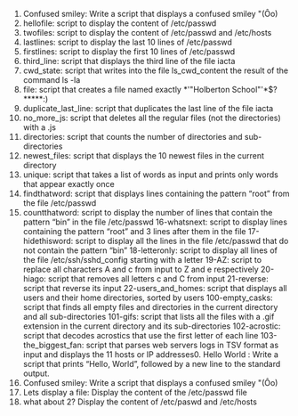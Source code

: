 1. Confused smiley: Write a script that displays a confused smiley "(Ôo)
2. hellofile: script to display the content of /etc/passwd
3. twofiles: script to display the content of /etc/passwd and /etc/hosts
4. lastlines: script to display the last 10 lines of /etc/passwd
5. firstlines: script to display the first 10 lines of /etc/passwd
6. third_line: script that displays the third line of the file iacta
8. cwd_state: script that writes into the file ls_cwd_content the result of the command ls -la
7. file: script that creates a file named exactly *\'"Holberton School"'\*$?*****:)
9. duplicate_last_line: script that duplicates the last line of the file iacta
10. no_more_js: script that deletes all the regular files (not the directories) with a .js
11. directories: script that counts the number of directories and sub-directories
12. newest_files: script that displays the 10 newest files in the current directory
13. unique: script that takes a list of words as input and prints only words that appear exactly once
14. findthatword: script that displays lines containing the pattern “root” from the file /etc/passwd
15. countthatword: script to display the number of lines that contain the pattern “bin” in the file /etc/passwd
16-whatsnext: script to display lines containing the pattern “root” and 3 lines after them in the file
17-hidethisword: script to display all the lines in the file /etc/passwd that do not contain the pattern “bin”
18-letteronly: script to display all lines of the file /etc/ssh/sshd_config starting with a letter
19-AZ: script to replace all characters A and c from input to Z and e respectively
20-hiago: script that removes all letters c and C from input
21-reverse: script that reverse its input
22-users_and_homes: script that displays all users and their home directories, sorted by users
100-empty_casks: script that finds all empty files and directories in the current directory and all sub-directories
101-gifs: script that lists all the files with a .gif extension in the current directory and its sub-directories
102-acrostic: script that decodes acrostics that use the first letter of each line
103-the_biggest_fan: script that parses web servers logs in TSV format as input and displays the 11 hosts or IP addresses0. Hello World : Write a script that prints “Hello, World”, followed by a new line to the standard output.
1. Confused smiley: Write a script that displays a confused smiley "(Ôo)
2. Lets display a file: Display the content of the /etc/passwd file
3. what about 2? Display the content of /etc/paswd and /etc/hosts
